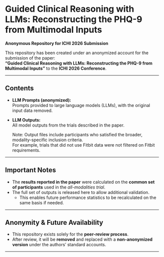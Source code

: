 # Guided Clinical Reasoning with LLMs: Reconstructing the PHQ-9 from Multimodal Inputs  
**Anonymous Repository for ICHI 2026 Submission**

This repository has been created under an anonymized account for the submission of the paper:  
**“Guided Clinical Reasoning with LLMs: Reconstructing the PHQ-9 from Multimodal Inputs”** to the **ICHI 2026 Conference**.  

---

## Contents
- **LLM Prompts (anonymized):**  
  Prompts provided to large language models (LLMs), with the original input data removed.  

- **LLM Outputs:**  
  All model outputs from the trials described in the paper.  

  Note: Output files include participants who satisfied the broader, modality-specific inclusion criteria.  
  For example, trials that did not use Fitbit data were not filtered on Fitbit requirements.  

---

## Important Notes
- The **results reported in the paper** were calculated on the **common set of participants** used in the *all-modalities trial*.  
- The full set of outputs is released here to allow additional validation.  
  - This enables future performance statistics to be recalculated on the same basis if needed.  

---

## Anonymity & Future Availability
- This repository exists solely for the **peer-review process**.  
- After review, it will be **removed** and replaced with a **non-anonymized version** under the authors’ standard accounts.  

---

